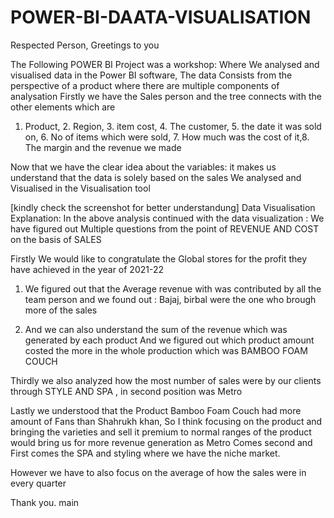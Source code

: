 # POWER-BI-DAATA-VISUALISATION
Respected Person, Greetings to you 

The Following POWER BI Project was a workshop: Where We analysed and visualised data in the Power BI software, The data Consists from the perspective of a product where there are multiple components of analysation
Firstly we have the Sales person and the tree connects with the other elements which are 
1. Product, 2. Region, 3. item cost, 4. The customer, 5. the date it was sold on, 6. No of items which were sold, 7. How much was the cost of it,8. The margin and the revenue we made

Now that we have the clear idea about the variables: it makes us understand that the data is solely based on the sales
We analysed and Visualised in the Visualisation tool

[kindly check the screenshot for better understandung] Data Visualisation Explanation: 
In the above analysis continued with the data visualization :
We have figured out Multiple questions from the point of REVENUE AND COST on the basis of SALES 

Firstly We would like to congratulate the Global stores for the profit they have achieved in the year of 2021-22
1. We figured out that the Average revenue with was contributed by all the team person and we found out : Bajaj, birbal were the one who brough more of the sales 

2. And we can also understand the sum of the revenue which was generated by each product And we figured out which product amount costed the more in the whole production which was BAMBOO FOAM COUCH

Thirdly we also analyzed how the most number of sales were by our clients through STYLE AND SPA , in second position was Metro 

Lastly we understood that the Product Bamboo Foam Couch had more amount of Fans than Shahrukh khan, So I think focusing on the product and bringing the varieties and sell it premium to normal ranges of the product would bring us for more revenue generation as  Metro Comes second and First comes the SPA and styling where we have the niche market.

However we have to also focus on the average  of how the sales were in every quarter 

Thank you.
main
